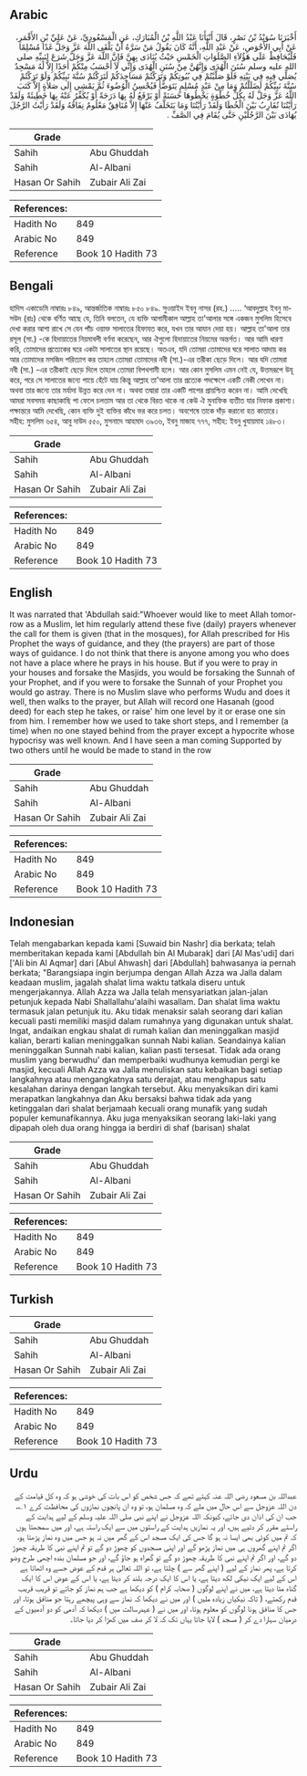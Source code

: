 ## Arabic


<div dir="rtl" lang="ar" style={{fontSize:'larger',backgroundColor:'#f8f9fa',padding:20}}>
أَخْبَرَنَا سُوَيْدُ بْنُ نَصْرٍ، قَالَ أَنْبَأَنَا عَبْدُ اللَّهِ بْنُ الْمُبَارَكِ، عَنِ الْمَسْعُودِيِّ، عَنْ عَلِيِّ بْنِ الأَقْمَرِ، عَنْ أَبِي الأَحْوَصِ، عَنْ عَبْدِ اللَّهِ، أَنَّهُ كَانَ يَقُولُ مَنْ سَرَّهُ أَنْ يَلْقَى اللَّهَ عَزَّ وَجَلَّ غَدًا مُسْلِمًا فَلْيُحَافِظْ عَلَى هَؤُلاَءِ الصَّلَوَاتِ الْخَمْسِ حَيْثُ يُنَادَى بِهِنَّ فَإِنَّ اللَّهَ عَزَّ وَجَلَّ شَرَعَ لِنَبِيِّهِ صلى الله عليه وسلم سُنَنَ الْهُدَى وَإِنَّهُنَّ مِنْ سُنَنِ الْهُدَى وَإِنِّي لاَ أَحْسَبُ مِنْكُمْ أَحَدًا إِلاَّ لَهُ مَسْجِدٌ يُصَلِّي فِيهِ فِي بَيْتِهِ فَلَوْ صَلَّيْتُمْ فِي بُيُوتِكُمْ وَتَرَكْتُمْ مَسَاجِدَكُمْ لَتَرَكْتُمْ سُنَّةَ نَبِيِّكُمْ وَلَوْ تَرَكْتُمْ سُنَّةَ نَبِيِّكُمْ لَضَلَلْتُمْ وَمَا مِنْ عَبْدٍ مُسْلِمٍ يَتَوَضَّأُ فَيُحْسِنُ الْوُضُوءَ ثُمَّ يَمْشِي إِلَى صَلاَةٍ إِلاَّ كَتَبَ اللَّهُ عَزَّ وَجَلَّ لَهُ بِكُلِّ خُطْوَةٍ يَخْطُوهَا حَسَنَةً أَوْ يَرْفَعُ لَهُ بِهَا دَرَجَةً أَوْ يُكَفِّرُ عَنْهُ بِهَا خَطِيئَةً وَلَقَدْ رَأَيْتُنَا نُقَارِبُ بَيْنَ الْخُطَا وَلَقَدْ رَأَيْتُنَا وَمَا يَتَخَلَّفُ عَنْهَا إِلاَّ مُنَافِقٌ مَعْلُومٌ نِفَاقُهُ وَلَقَدْ رَأَيْتُ الرَّجُلَ يُهَادَى بَيْنَ الرَّجُلَيْنِ حَتَّى يُقَامَ فِي الصَّفِّ ‏.‏
</div>
<div style={{backgroundColor:'#f8f9fa',padding:20, marginBottom: 10}}><table> <thead> <tr> <th>Grade</th> <th></th> </tr> </thead> <tbody> <tr><td>Sahih</td><td>Abu Ghuddah</td></tr><tr><td>Sahih</td><td>Al-Albani</td></tr><tr><td>Hasan Or Sahih</td><td>Zubair Ali Zai</td></tr></tbody></table><table> <thead> <tr> <th>References:</th> <th></th> </tr> </thead> <tbody><tr><td>Hadith No</td><td>849</td></tr><tr><td>Arabic No</td><td>849</td></tr><tr><td>Reference</td><td>Book 10 Hadith 73</td></tr></tbody></table></div>

## Bengali


<div dir="ltr" lang="bn" style={{fontSize:'larger',backgroundColor:'#f8f9fa',padding:20}}>
হাদিস একাডেমি নাম্বারঃ ৮৪৯, আন্তর্জাতিক নাম্বারঃ ৮৫০ ৮৪৯. সুওয়াইদ ইবনু নাসর (রহ.) ..... ‘আবদুল্লাহ ইবনু মাসউদ (রাঃ) থেকে বর্ণিত আছে যে, তিনি বলতেন, যে ব্যক্তি আগামীকাল আল্লাহ তা'আলার সঙ্গে একজন মুসলিম হিসেবে দেখা করার আশা রাখে সে যেন পাঁচ ওয়াক্ত সালাতের হিফাযত করে, যখন তার আযান দেয়া হয়। আল্লাহ তা'আলা তার রসূল (সা.) -কে হিদায়াতের নিয়মাবলী বর্ণনা করেছেন, আর ঐগুলো হিদায়াতের নিয়মের অন্তর্গত। আর আমি ধারণা করি, তোমাদের প্রত্যেকের ঘরে একটা সালাতের স্থান রয়েছে। অতএব, যদি তোমরা তোমাদের ঘরে সালাত আদায় কর আর তোমাদের মসজিদ পরিত্যাগ কর তাহলে তোমরা তোমাদের নবী (সা.)-এর তরীকা ছেড়ে দিলে। আর যদি তোমরা নবী (সা.) -এর তরীকাই ছেড়ে দিলে তাহলে তোমরা বিপথগামী হলে। আর কোন মুসলিম এমন নেই যে, উত্তমরূপে উযূ করে, পরে সে সালাতের জন্যে পায়ে হেঁটে যায় কিন্তু আল্লাহ তা'আলা তার প্রত্যেক পদক্ষেপে একটি নেকী লেখেন না। অথবা তার জন্যে তার মর্যাদা উন্নত করে দেন না। অথবা তদ্বারা তার একটি পাপের প্রায়শ্চিত্ত করেন না। আমি দেখেছি আমরা সবসময় কাছাকাছি পা ফেলে চলতাম আর তা থেকে বিরত থাকে না কেউ ঐ মুনাফিক ব্যতীত যার নিফাক প্রকাশ্য। পক্ষান্তরে আমি দেখেছি, কোন ব্যক্তি দুই ব্যক্তির কাঁধে ভর করে চলত। অবশেষে তাকে দাঁড় করানো হত কাতারে। সহীহ: মুসলিম ৬৫৪, আবু দাউদ ৫৫০, মুসনাদে আহমাদ ৩৯৩৬, ইবনু মাজাহ ৭৭৭, সহীহ: ইবনু খুযায়মাহ ১৪৮৩।
</div>
<div style={{backgroundColor:'#f8f9fa',padding:20, marginBottom: 10}}><table> <thead> <tr> <th>Grade</th> <th></th> </tr> </thead> <tbody> <tr><td>Sahih</td><td>Abu Ghuddah</td></tr><tr><td>Sahih</td><td>Al-Albani</td></tr><tr><td>Hasan Or Sahih</td><td>Zubair Ali Zai</td></tr></tbody></table><table> <thead> <tr> <th>References:</th> <th></th> </tr> </thead> <tbody><tr><td>Hadith No</td><td>849</td></tr><tr><td>Arabic No</td><td>849</td></tr><tr><td>Reference</td><td>Book 10 Hadith 73</td></tr></tbody></table></div>

## English


<div dir="ltr" lang="en" style={{fontSize:'larger',backgroundColor:'#f8f9fa',padding:20}}>
It was narrated that 'Abdullah said:"Whoever would like to meet Allah tomorrow as a Muslim, let him regularly attend these five (daily) prayers whenever the call for them is given (that in the mosques), for Allah prescribed for His Prophet the ways of guidance, and they (the prayers) are part of those ways of guidance. I do not think that there is anyone among you who does not have a place where he prays in his house. But if you were to pray in your houses and forsake the Masjids, you would be forsaking the Sunnah of your Prophet, and if you were to forsake the Sunnah of your Prophet you would go astray. There is no Muslim slave who performs Wudu and does it well, then walks to the prayer, but Allah will record one Hasanah (good deed) for each step he takes, or raise' him one level by it or erase one sin from him. I remember how we used to take short steps, and I remember (a time) when no one stayed behind from the prayer except a hypocrite whose hypocrisy was well known. And I have seen a man coming Supported by two others until he would be made to stand in the row
</div>
<div style={{backgroundColor:'#f8f9fa',padding:20, marginBottom: 10}}><table> <thead> <tr> <th>Grade</th> <th></th> </tr> </thead> <tbody> <tr><td>Sahih</td><td>Abu Ghuddah</td></tr><tr><td>Sahih</td><td>Al-Albani</td></tr><tr><td>Hasan Or Sahih</td><td>Zubair Ali Zai</td></tr></tbody></table><table> <thead> <tr> <th>References:</th> <th></th> </tr> </thead> <tbody><tr><td>Hadith No</td><td>849</td></tr><tr><td>Arabic No</td><td>849</td></tr><tr><td>Reference</td><td>Book 10 Hadith 73</td></tr></tbody></table></div>

## Indonesian


<div dir="ltr" lang="id" style={{fontSize:'larger',backgroundColor:'#f8f9fa',padding:20}}>
Telah mengabarkan kepada kami [Suwaid bin Nashr] dia berkata; telah memberitakan kepada kami [Abdullah bin Al Mubarak] dari [Al Mas'udi] dari ['Ali bin Al Aqmar] dari [Abul Ahwash] dari [Abdullah] bahwasanya ia pernah berkata; "Barangsiapa ingin berjumpa dengan Allah Azza wa Jalla dalam keadaan muslim, jagalah shalat lima waktu tatkala diseru untuk mengerjakannya. Allah Azza wa Jalla telah mensyariatkan jalan-jalan petunjuk kepada Nabi Shallallahu'alaihi wasallam. Dan shalat lima waktu termasuk jalan petunjuk itu. Aku tidak menaksir salah seorang dari kalian kecuali pasti memiliki masjid dalam rumahnya yang digunakan untuk shalat. Ingat, andaikan engkau shalat di rumah kalian dan meninggalkan masjid kalian, berarti kalian meninggalkan sunnah Nabi kalian. Seandainya kalian meninggalkan Sunnah nabi kalian, kalian pasti tersesat. Tidak ada orang muslim yang berwudhu' dan memperbaiki wudhunya kemudian pergi ke masjid, kecuali Allah Azza wa Jalla menuliskan satu kebaikan bagi setiap langkahnya atau mengangkatnya satu derajat, atau menghapus satu kesalahan darinya dengan langkah tersebut. Aku menyaksikan diri kami merapatkan langkahnya dan Aku bersaksi bahwa tidak ada yang ketinggalan dari shalat berjamaah kecuali orang munafik yang sudah populer kemunafikannya. Aku juga menyaksikan seorang laki-laki yang dipapah oleh dua orang hingga ia berdiri di shaf (barisan) shalat
</div>
<div style={{backgroundColor:'#f8f9fa',padding:20, marginBottom: 10}}><table> <thead> <tr> <th>Grade</th> <th></th> </tr> </thead> <tbody> <tr><td>Sahih</td><td>Abu Ghuddah</td></tr><tr><td>Sahih</td><td>Al-Albani</td></tr><tr><td>Hasan Or Sahih</td><td>Zubair Ali Zai</td></tr></tbody></table><table> <thead> <tr> <th>References:</th> <th></th> </tr> </thead> <tbody><tr><td>Hadith No</td><td>849</td></tr><tr><td>Arabic No</td><td>849</td></tr><tr><td>Reference</td><td>Book 10 Hadith 73</td></tr></tbody></table></div>

## Turkish


<div dir="ltr" lang="tr" style={{fontSize:'larger',backgroundColor:'#f8f9fa',padding:20}}>

</div>
<div style={{backgroundColor:'#f8f9fa',padding:20, marginBottom: 10}}><table> <thead> <tr> <th>Grade</th> <th></th> </tr> </thead> <tbody> <tr><td>Sahih</td><td>Abu Ghuddah</td></tr><tr><td>Sahih</td><td>Al-Albani</td></tr><tr><td>Hasan Or Sahih</td><td>Zubair Ali Zai</td></tr></tbody></table><table> <thead> <tr> <th>References:</th> <th></th> </tr> </thead> <tbody><tr><td>Hadith No</td><td>849</td></tr><tr><td>Arabic No</td><td>849</td></tr><tr><td>Reference</td><td>Book 10 Hadith 73</td></tr></tbody></table></div>

## Urdu


<div dir="rtl" lang="ur" style={{fontSize:'larger',backgroundColor:'#f8f9fa',padding:20}}>
عبداللہ بن مسعود رضی اللہ عنہ کہتے تھے کہ جس شخص کو اس بات کی خوشی ہو کہ وہ کل قیامت کے دن اللہ عزوجل سے اس حال میں ملے کہ وہ مسلمان ہو، تو وہ ان پانچوں نمازوں کی محافظت کرے ۱؎، جب ان کی اذان دی جائے، کیونکہ اللہ عزوجل نے اپنے نبی صلی اللہ علیہ وسلم کے لیے ہدایت کے راستے مقرر کر دئیے ہیں، اور یہ نمازیں ہدایت کے راستوں میں سے ایک راستہ ہے، اور میں سمجھتا ہوں کہ تم میں کوئی بھی ایسا نہ ہو گا جس کی ایک مسجد اس کے گھر میں نہ ہو جس میں وہ نماز پڑھتا ہو، اگر تم اپنے گھروں ہی میں نماز پڑھو گے اور اپنی مسجدوں کو چھوڑ دو گے تو تم اپنے نبی کا طریقہ چھوڑ دو گے، اور اگر تم اپنے نبی کا طریقہ چھوڑ دو گے تو گمراہ ہو جاؤ گے، اور جو مسلمان بندہ اچھی طرح وضو کرتا ہے، پھر نماز کے لیے ( اپنے گھر سے ) چلتا ہے، تو اللہ تعالیٰ ہر قدم کے عوض جسے وہ اٹھاتا ہے اس کے لیے ایک نیکی لکھ دیتا ہے، یا اس کا ایک درجہ بلند کر دیتا ہے، یا اس کے عوض اس کا ایک گناہ مٹا دیتا ہے، میں نے اپنے لوگوں ( صحابہ کرام ) کو دیکھا ہے جب ہم نماز کو جاتے تو قریب قریب قدم رکھتے، ( تاکہ نیکیاں زیادہ ملیں ) اور میں نے دیکھا کہ نماز سے وہی پیچھے رہتا جو منافق ہوتا، اور جس کا منافق ہونا لوگوں کو معلوم ہوتا، اور میں نے ( عہدرسالت میں ) دیکھا کہ آدمی کو دو آدمیوں کے درمیان سہارا دے کر ( مسجد ) لایا جاتا یہاں تک کہ لا کر صف میں کھڑا کر دیا جاتا۔
</div>
<div style={{backgroundColor:'#f8f9fa',padding:20, marginBottom: 10}}><table> <thead> <tr> <th>Grade</th> <th></th> </tr> </thead> <tbody> <tr><td>Sahih</td><td>Abu Ghuddah</td></tr><tr><td>Sahih</td><td>Al-Albani</td></tr><tr><td>Hasan Or Sahih</td><td>Zubair Ali Zai</td></tr></tbody></table><table> <thead> <tr> <th>References:</th> <th></th> </tr> </thead> <tbody><tr><td>Hadith No</td><td>849</td></tr><tr><td>Arabic No</td><td>849</td></tr><tr><td>Reference</td><td>Book 10 Hadith 73</td></tr></tbody></table></div>